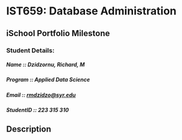 # IST659: Database Administration

##	iSchool Portfolio Milestone
### Student Details:  
##### Name :: Dzidzornu, Richard, M  
##### Program :: Applied Data Science  
##### Email :: rmdzidzo@syr.edu  
##### StudentID :: 223 315 310  
##
##       Description 
